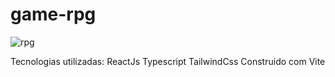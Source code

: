# game-rpg

![rpg](https://user-images.githubusercontent.com/82123987/212924556-0be80782-e8ba-4b67-8fe0-e6621185f00a.png)

Tecnologias utilizadas:
ReactJs
Typescript
TailwindCss
Construido com Vite
